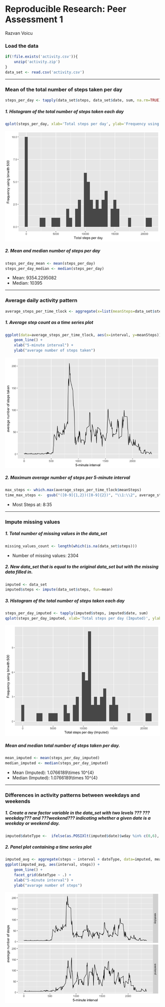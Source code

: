 # Reproducible Research: Peer Assessment 1
Razvan Voicu  



### Load the data

```r
if(!file.exists('activity.csv')){
    unzip('activity.zip')
}
data_set <- read.csv('activity.csv')
```

-----

### Mean of the total number of steps taken per day

```r
steps_per_day <- tapply(data_set$steps, data_set$date, sum, na.rm=TRUE)
```

##### 1. Histogram of the total number of steps taken each day

```r
qplot(steps_per_day, xlab='Total steps per day', ylab='Frequency using binwith 500', binwidth=500)
```

![](PA1_template_files/figure-html/unnamed-chunk-4-1.png)<!-- -->

##### 2. Mean and median number of steps per day

```r
steps_per_day_mean <- mean(steps_per_day)
steps_per_day_median <- median(steps_per_day)
```
* Mean: 9354.2295082
* Median:  10395

-----

### Average daily activity pattern

```r
average_steps_per_time_tlock <- aggregate(x=list(meanSteps=data_set$steps), by=list(interval=data_set$interval), FUN=mean, na.rm=TRUE)
```

##### 1. Average step count as a time series plot

```r
ggplot(data=average_steps_per_time_tlock, aes(x=interval, y=meanSteps)) +
    geom_line() +
    xlab("5-minute interval") +
    ylab("average number of steps taken") 
```

![](PA1_template_files/figure-html/unnamed-chunk-7-1.png)<!-- -->

##### 2. Maximum average number of steps per 5-minute interval

```r
max_steps <- which.max(average_steps_per_time_tlock$meanSteps)
time_max_steps <-  gsub("([0-9]{1,2})([0-9]{2})", "\\1:\\2", average_steps_per_time_tlock[max_steps,'interval'])
```

* Most Steps at: 8:35

----

### Impute missing values
##### 1. Total number of missing values in the data_set 

```r
missing_values_count <- length(which(is.na(data_set$steps)))
```

* Number of missing values: 2304

##### 2. New data_set that is equal to the original data_set but with the missing data filled in.

```r
imputed <- data_set
imputed$steps <- impute(data_set$steps, fun=mean)
```


##### 3. Histogram of the total number of steps taken each day 

```r
steps_per_day_imputed <- tapply(imputed$steps, imputed$date, sum)
qplot(steps_per_day_imputed, xlab='Total steps per day (Imputed)', ylab='Frequency using binwith 500', binwidth=500)
```

![](PA1_template_files/figure-html/unnamed-chunk-11-1.png)<!-- -->

##### Mean and median total number of steps taken per day. 

```r
mean_imputed <- mean(steps_per_day_imputed)
median_imputed <- median(steps_per_day_imputed)
```
* Mean (Imputed): 1.0766189\times 10^{4}
* Median (Imputed):  1.0766189\times 10^{4}


----

### Differences in activity patterns between weekdays and weekends
##### 1. Create a new factor variable in the data_set with two levels ??? ???weekday??? and ???weekend??? indicating whether a given date is a weekday or weekend day.


```r
imputed$dateType <-  ifelse(as.POSIXlt(imputed$date)$wday %in% c(0,6), 'weekend', 'weekday')
```

##### 2. Panel plot containing a time series plot


```r
imputed_avg <- aggregate(steps ~ interval + dateType, data=imputed, mean)
ggplot(imputed_avg, aes(interval, steps)) + 
    geom_line() + 
    facet_grid(dateType ~ .) +
    xlab("5-minute interval") + 
    ylab("avarage number of steps")
```

![](PA1_template_files/figure-html/unnamed-chunk-14-1.png)<!-- -->

